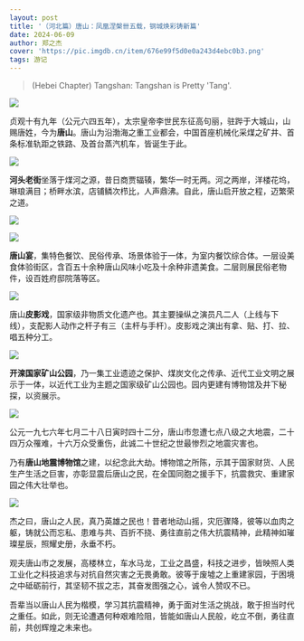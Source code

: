 ```yaml
---
layout: post
title: '（河北篇）唐山：凤凰涅槃卌五载，钢城焕彩铸新篇'
date: 2024-06-09
author: 郑之杰
cover: 'https://pic.imgdb.cn/item/676e99f5d0e0a243d4ebc0b3.png'
tags: 游记
---
```


> (Hebei Chapter) Tangshan: Tangshan is Pretty 'Tang'.

![](https://pic.imgdb.cn/item/676e99f5d0e0a243d4ebc0b3.png)

贞观十有九年（公元六四五年），太宗皇帝李世民东征高句丽，驻跸于大城山，山赐唐姓，今为**唐山**。唐山为沿渤海之重工业都会，中国首座机械化采煤之矿井、首条标准轨距之铁路、及首台蒸汽机车，皆诞生于此。

![](https://pic.imgdb.cn/item/66c1aef4d9c307b7e9d50861.png)

**河头老街**坐落于煤河之源，昔日商贾辐辏，繁华一时无两。河之两岸，洋楼花坞，琳琅满目；桥畔水滨，店铺鳞次栉比，人声鼎沸。自此，唐山启开放之程，迈繁荣之道。

![](https://pic.imgdb.cn/item/66c1c997d9c307b7e905343d.png)

![](https://pic.imgdb.cn/item/66d31c7ed9c307b7e973775e.png)

**唐山宴**，集特色餐饮、民俗传承、场景体验于一体，为室内餐饮综合体。一层设美食体验街区，含百五十余种唐山风味小吃及十余种非遗美食。二层则展民俗老物件，设百姓府邸院落等区。

![](https://pic.imgdb.cn/item/66c1bef3d9c307b7e9f36f18.png)

唐山**皮影戏**，国家级非物质文化遗产也。其主要操纵之演员凡二人（上线与下线），支配影人动作之杆子有三（主杆与手杆）。皮影戏之演出有拿、贴、打、拉、唱五种分工。

![](https://pic.imgdb.cn/item/66d31fd7d9c307b7e9762f02.png)

**开滦国家矿山公园**，乃一集工业遗迹之保护、煤炭文化之传承、近代工业文明之展示于一体，以近代工业为主题之国家级矿山公园也。园内更建有博物馆及井下秘探，以资展示。

![](https://pic.imgdb.cn/item/66c1b111d9c307b7e9d993df.png)

公元一九七六年七月二十八日寅时四十二分，唐山市忽遭七点八级之大地震，二十四万众罹难，十六万众受重伤，此诚二十世纪之世最惨烈之地震灾害也。

乃有**唐山地震博物馆**之建，以纪念此大劫。博物馆之所陈，示其于国家财货、人民生产生活之巨害，亦彰显震后唐山之民，在全国同胞之援手下，抗震救灾、重建家园之伟大壮举也。

![](https://pic.imgdb.cn/item/66c1b28ad9c307b7e9dbf0a2.png)

杰之曰，唐山之人民，真乃英雄之民也！昔者地动山摇，灾厄骤降，彼等以血肉之躯，铸就公而忘私、患难与共、百折不挠、勇往直前之伟大抗震精神，此精神如璀璨星辰，照耀史册，永垂不朽。

观夫唐山市之发展，高楼林立，车水马龙，工业之昌盛，科技之进步，皆映照人类工业化之科技追求与对抗自然灾害之无畏勇敢。彼等于废墟之上重建家园，于困境之中砥砺前行，其坚韧不拔之志，其奋发图强之心，诚令人赞叹不已。

吾辈当以唐山人民为楷模，学习其抗震精神，勇于面对生活之挑战，敢于担当时代之重任。如此，则无论遭遇何种艰难险阻，皆能如唐山人民般，屹立不倒，勇往直前，共创辉煌之未来也。
